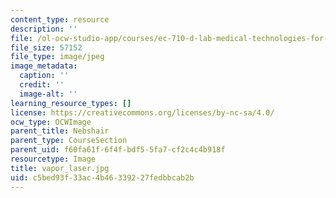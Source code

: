 ```yaml
---
content_type: resource
description: ''
file: /ol-ocw-studio-app/courses/ec-710-d-lab-medical-technologies-for-the-developing-world-spring-2010/c5bed93f33ac4b46339227fedbbcab2b_vapor_laser.jpg
file_size: 57152
file_type: image/jpeg
image_metadata:
  caption: ''
  credit: ''
  image-alt: ''
learning_resource_types: []
license: https://creativecommons.org/licenses/by-nc-sa/4.0/
ocw_type: OCWImage
parent_title: Nebshair
parent_type: CourseSection
parent_uid: f60fa61f-6f4f-bdf5-5fa7-cf2c4c4b918f
resourcetype: Image
title: vapor_laser.jpg
uid: c5bed93f-33ac-4b46-3392-27fedbbcab2b
---
```

